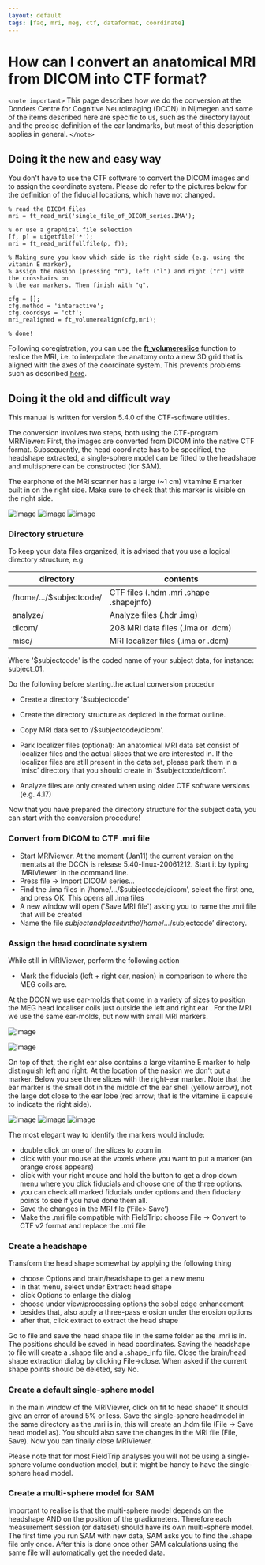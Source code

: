 ```yaml
---
layout: default
tags: [faq, mri, meg, ctf, dataformat, coordinate]
---
```


# How can I convert an anatomical MRI from DICOM into CTF format?

`<note important>`
This page describes how we do the conversion at the Donders Centre for Cognitive Neuroimaging (DCCN) in Nijmegen and some of the items described here are specific to us, such as the directory layout and the precise definition of the ear landmarks, but most of this description applies in general.
`</note>`

## Doing it the new and easy way

You don't have to use the CTF software to convert the DICOM images and to assign the coordinate system.  Please do refer to the pictures below for the definition of the fiducial locations, which have not changed.

	% read the DICOM files
	mri = ft_read_mri('single_file_of_DICOM_series.IMA');

	% or use a graphical file selection
	[f, p] = uigetfile('*');
	mri = ft_read_mri(fullfile(p, f));

	% Making sure you know which side is the right side (e.g. using the vitamin E marker),
	% assign the nasion (pressing "n"), left ("l") and right ("r") with the crosshairs on
	% the ear markers. Then finish with "q".

	cfg = [];
	cfg.method = 'interactive';
	cfg.coordsys = 'ctf';
	mri_realigned = ft_volumerealign(cfg,mri);

	% done!

Following coregistration, you can use the **[ft_volumereslice](/reference/ft_volumereslice)** function to reslice the MRI, i.e. to interpolate the anatomy onto a new 3D grid that is aligned with the axes of the coordinate system. This prevents problems such as described [here](/why_does_my_anatomical_mri_show_upside-down_when_plotting_it_with_ft_sourceplot).

## Doing it the old and difficult way

This manual is written for version 5.4.0 of the CTF-software utilities.

The conversion involves two steps, both using the CTF-program MRIViewer: First, the images are converted from DICOM into the native CTF format. Subsequently, the head coordinate has to be specified, the headshape extracted, a single-sphere model can be fitted to the headshape and multisphere can be constructed (for SAM).

The earphone of the MRI scanner has a large (~1 cm) vitamine E marker built in on the right side. Make sure to check that this marker is visible on the right side.

![image](/media/faq/vitamine_marker1.png@150)
![image](/media/faq/vitamine_marker2.png@150)
![image](/media/faq/vitamine_marker3.png@150)

### Directory structure

To keep your data files organized, it is advised that you use a logical directory structure, e.g

 | directory               | contents                                |
 | ---------               | --------                                |
 | /home/.../$subjectcode/ | CTF files (.hdm .mri .shape .shapejnfo) |
 | analyze/                | Analyze files (.hdr .img)               |
 | dicom/                  | 208 MRI data files (.ima or .dcm)       |
 | misc/                   | MRI localizer files (.ima or .dcm)      |

Where '$subjectcode' is the coded name of your subject data, for instance: subject_01.

Do the following before starting.the actual conversion procedur

*  Create a directory ‘$subjectcode’

*  Create the directory structure as depicted in the format outline.

*  Copy MRI data set to ‘/$subjectcode/dicom’.

*  Park localizer files (optional): An anatomical MRI data set consist of localizer files and the actual slices that we are interested in. If the localizer files are still present in the data set, please park them in a ‘misc’ directory that you should create in ‘$subjectcode/dicom’.

*  Analyze files are only created when using older CTF software versions (e.g. 4.17)

Now that you have prepared the directory structure for the subject data, you can start with the conversion procedure!

### Convert from DICOM to CTF .mri file

*  Start MRIViewer. At the moment (Jan11) the current version on the mentats at the DCCN is release 5.40-linux-20061212. Start it by typing ‘MRIViewer’ in the command line.
*  Press file -> Import DICOM series...
*  Find the .ima files in ‘/home/.../$subjectcode/dicom’, select the first one, and press OK. This opens all .ima files
*  A new window will open ('Save MRI file') asking you to name the .mri file that will be created
*  Name the file $subject and place it in the ‘/home/.../$subjectcode’ directory.

### Assign the head coordinate system

While still in MRIViewer, perform the following action

*  Mark the fiducials (left + right ear, nasion) in comparison to where the MEG coils are.

At the DCCN we use ear-molds that come in a variety of sizes to position the MEG head localiser coils just outside the left and right ear . For the MRI we use the same ear-molds, but now with small MRI markers.

![image](/media/faq/ear_molds_1.jpg@0x300)

![image](/media/faq/ear_molds_2.jpg@0x300)

On top of that, the right ear also contains a large vitamine E marker to help distinguish left and right. At the location of the nasion we don't put a marker. Below you see three slices with the right-ear marker. Note that the ear marker is the small dot in the middle of the ear shell (yellow arrow), not the large dot close to the ear lobe (red arrow; that is the vitamine E capsule to indicate the right side).

![image](/media/faq/fiducials1.png@150)
![image](/media/faq/fiducials2.png@150)
![image](/media/faq/fiducials3.png@150)

The most elegant way to identify the markers would include:

*  double click on one of the slices to zoom in.
*  click with your mouse at the voxels where you want to put a marker (an orange cross appears)
*  click with your right mouse and hold the button to get a drop down menu where you click fiducials and choose one of the three options.
*  you can check all marked fiducials under options and then fiduciary points to see if you have done them all.
*  Save the changes in the MRI file (‘File> Save’)
*  Make the .mri file compatible with FieldTrip: choose File -> Convert to CTF v2 format and replace the .mri file

### Create a headshape

Transform the head shape somewhat by applying the following thing

*  choose Options and brain/headshape to get a new menu
*  in that menu, select under Extract: head shape
*  click Options to enlarge the dialog
*  choose under view/processing options the sobel edge enhancement
*  besides that, also apply a three-pass erosion under the erosion options
*  after that, click extract to extract the head shape

Go to file and save the head shape file in the same folder as the .mri is in. The positions should be saved in head coordinates. Saving the headshape to file will create a .shape file and a .shape_info file.
Close the brain/head shape extraction dialog by clicking File->close. When asked if the current shape points should be deleted, say No.

### Create a default single-sphere model

In the main window of the MRIViewer, click on fit to head shape" It should give an error of around 5% or less. Save the single-sphere headmodel in the same directory as the .mri is in, this will create an .hdm file (File -> Save head model as). You should also save the changes in the MRI file (File, Save). Now you can finally close
MRlViewer.

Please note that for most FieldTrip analyses you will not be using a single-sphere volume conduction model, but it might be handy to have the single-sphere head model.

### Create a multi-sphere model for SAM

Important to realise is that the multi-sphere model depends on the headshape AND on the position of the gradiometers. Therefore each measurement session (or dataset) should have its own multi-sphere model.
The first time you run SAM with new data, SAM asks you to find the .shape file only once. After this is done once other SAM calculations using the same file will automatically get the needed data.
